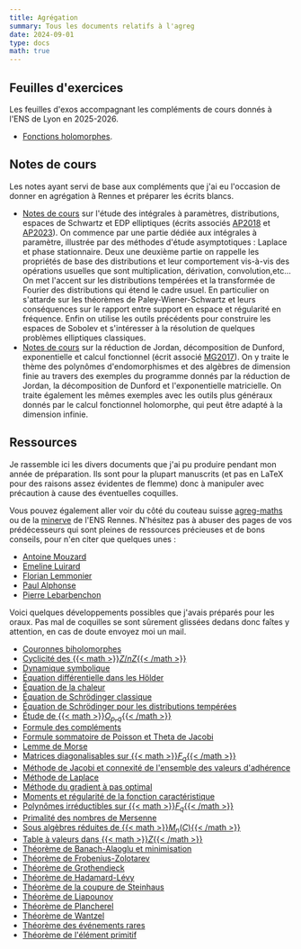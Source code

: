 ```yaml
---
title: Agrégation
summary: Tous les documents relatifs à l'agreg
date: 2024-09-01
type: docs
math: true
---
```


## Feuilles d'exercices

Les feuilles d'exos accompagnant les compléments de cours donnés à l'ENS de Lyon en 2025-2026.
- [Fonctions holomorphes](./docs/TD_holo.pdf).


## Notes de cours

Les notes ayant servi de base aux compléments que j'ai eu l'occasion de donner en agrégation à Rennes et préparer les écrits blancs.

- [Notes de cours](./docs/cours_integrales_distrib.pdf) sur l'étude des intégrales à paramètres, distributions, espaces de Schwartz et EDP elliptiques (écrits associés [AP2018](https://agreg.org/data/uploads/sujets/AP/ap18.pdf) et [AP2023](https://agreg.org/data/uploads/sujets/AP/ap23.pdf)). On commence par une partie dédiée aux intégrales à paramètre, illustrée par des méthodes d'étude asymptotiques : Laplace et phase stationnaire. Deux une deuxième partie on rappelle les propriétés de base des distributions et leur comportement vis-à-vis des opérations usuelles que sont multiplication, dérivation, convolution,etc... On met l'accent sur les distributions tempérées et la transformée de Fourier des distributions qui étend le cadre usuel. En particulier on s'attarde sur les théorèmes de Paley-Wiener-Schwartz et leurs conséquences sur le rapport entre support en espace et régularité en fréquence. Enfin on utilise les outils précédents pour construire les espaces de Sobolev et s'intéresser à la résolution de quelques problèmes elliptiques classiques.
- [Notes de cours](./docs/cours_algebre.pdf) sur la réduction de Jordan, décomposition de Dunford, exponentielle et calcul fonctionnel (écrit associé [MG2017](https://agreg.org/data/uploads/sujets/MG/MG17.pdf)). On y traite le thème des polynômes d'endomorphismes et des algèbres de dimension finie au travers des exemples du programme donnés par la réduction de Jordan, la décomposition de Dunford et l'exponentielle matricielle. On traite également les mêmes exemples avec les outils plus généraux donnés par le calcul fonctionnel holomorphe, qui peut être adapté à la dimension infinie.



## Ressources

Je rassemble ici les divers documents que j'ai pu produire pendant mon année de préparation. Ils sont pour la plupart manuscrits (et pas en LaTeX pour des raisons assez évidentes de flemme) donc à manipuler avec précaution à cause des éventuelles coquilles.

Vous pouvez également aller voir du côté du couteau suisse [agreg-maths](https://agreg-maths.fr) ou de la [minerve](https://minerve.ens-rennes.fr/index.php/Accueil) de l'ENS Rennes. N'hésitez pas à abuser des pages de vos prédécesseurs qui sont pleines de ressources précieuses et de bons conseils, pour n'en citer que quelques unes :
- [Antoine Mouzard](https://amouzard.perso.math.cnrs.fr/index.html)
- [Emeline Luirard](https://emeline-maths.github.io/)
- [Florian Lemmonier](https://perso.eleves.ens-rennes.fr/people/Florian.Lemonnier/)
- [Paul Alphonse](https://sites.google.com/view/paulalphonse)
- [Pierre Lebarbenchon](https://perso.eleves.ens-rennes.fr/people/pierre.le-barbenchon/)


Voici quelques développements possibles que j'avais préparés pour les oraux. Pas mal de coquilles se sont sûrement glissées dedans donc faîtes y attention, en cas de doute envoyez moi un mail.


- [Couronnes biholomorphes](./docs/Couronnes_biholo.pdf)
- [Cyclicité des {{< math >}}$Z/nZ${{< /math >}}](./docs/Cyclique_Zn.pdf)
- [Dynamique symbolique](./docs/Dynamique_symbolique.pdf)
- [Équation différentielle dans les Hölder](./docs/Equa_diff_Holder.pdf)
- [Équation de la chaleur](./docs/Equation_chaleur.pdf)
- [Équation de Schrödinger classique](./docs/Equation_Schrodinger_classique.pdf)
- [Équation de Schrödinger pour les distributions tempérées](./docs/Equation_Schrodinger_distrib.pdf)
- [Étude de {{< math >}}$O_{p,q}${{< /math >}}](./docs/Etude_O_pq.pdf)
- [Formule des compléments](./docs/Formule_complements.pdf)
- [Formule sommatoire de Poisson et Theta de Jacobi](./docs/Formule_sommatoire_Poisson.pdf)
- [Lemme de Morse](./docs/Lemme_Morse.pdf)
- [Matrices diagonalisables sur {{< math >}}$F_q${{< /math >}}](./docs/Matrices_diago_Fq.pdf)
- [Méthode de Jacobi et connexité de l'ensemble des valeurs d'adhérence](./docs/Connexe_Jacobi.pdf)
- [Méthode de Laplace](./docs/Methode_Laplace.pdf)
- [Méthode du gradient à pas optimal](./docs/Gradient_pas_optimal.pdf)
- [Moments et régularité de la fonction caractéristique](./docs/Moments_regularite_fonction_carac.pdf)
- [Polynômes irréductibles sur {{< math >}}$F_q${{< /math >}}](./docs/Polynomes_Fq.pdf)
- [Primalité des nombres de Mersenne](./docs/Mersenne.pdf)
- [Sous algèbres réduites de {{< math >}}$M_n(C)${{< /math >}}](./docs/Sous_algebres_reduites_M_nC.pdf)
- [Table à valeurs dans {{< math >}}$Z${{< /math >}}](./docs/Table_dans_Z.pdf)
- [Théorème de Banach-Alaoglu et minimisation](./docs/Banach-Alaoglu.pdf)
- [Théorème de Frobenius-Zolotarev](./docs/Frobenius-Zolotarev.pdf)
- [Théorème de Grothendieck](./docs/Grothendieck.pdf)
- [Théorème de Hadamard-Lévy](./docs/Hadamard-Levy.pdf)
- [Théorème de la coupure de Steinhaus](./docs/Coupure_Steinhaus.pdf)
- [Théorème de Liapounov](./docs/Liapounov.pdf)
- [Théorème de Plancherel](./docs/Plancherel.pdf)
- [Théorème de Wantzel](./docs/Wantzel.pdf)
- [Théorème des événements rares](./docs/Evenements_rares.pdf)
- [Théorème de l'élément primitif](./docs/Element_primitif.pdf)
